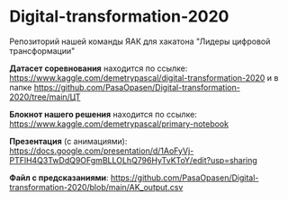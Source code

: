 # Digital-transformation-2020

Репозиторий нашей команды ЯАК для хакатона "Лидеры цифровой трансформации"

**Датасет соревнования** находится по ссылке: https://www.kaggle.com/demetrypascal/digital-transformation-2020 и в папке https://github.com/PasaOpasen/Digital-transformation-2020/tree/main/ЦТ

**Блокнот нашего решения** находится по ссылке: https://www.kaggle.com/demetrypascal/primary-notebook

**Презентация** (с анимациями): https://docs.google.com/presentation/d/1AoFyVj-PTFlH4Q3TwDdQ9OFgmBLLOLhQ796HyTvKToY/edit?usp=sharing

**Файл с предсказаниями**: https://github.com/PasaOpasen/Digital-transformation-2020/blob/main/AK_output.csv
